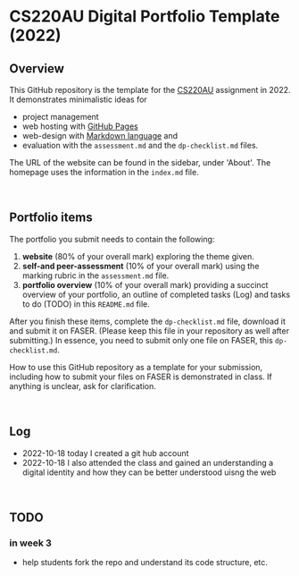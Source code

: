 # CS220AU Digital Portfolio Template (2022)
## Overview
This GitHub repository is the template for the [CS220AU](https://github.com/khofstadter/CS220AU) assignment in 2022. It demonstrates minimalistic ideas for 

- project management
- web hosting with [GitHub Pages](https://pages.github.com/) 
- web-design with [Markdown language](https://guides.github.com/features/mastering-markdown/) and
- evaluation with the `assessment.md` and the `dp-checklist.md` files. 

The URL of the website can be found in the sidebar, under 'About'. The homepage uses the information in the `index.md` file.

<br>

## Portfolio items
The portfolio you submit needs to contain the following:

1. **website** (80% of your overall mark) exploring the theme given.
2. **self-and peer-assessment** (10% of your overall mark) using the marking rubric in the `assessment.md` file.
3. **portfolio overview** (10% of your overall mark) providing a succinct overview of your portfolio, an outline of completed tasks (Log) and tasks to do (TODO) in this `README.md` file.

After you finish these items, complete the `dp-checklist.md` file, download it and submit it on FASER. (Please keep this file in your repository as well after submitting.) In essence, you need to submit only one file on FASER, this `dp-checklist.md`. 

How to use this GitHub repository as a template for your submission, including how to submit your files on FASER is demonstrated in class. If anything is unclear, ask for clarification. 

<br>

## Log

- 2022-10-18 today I created a git hub account 
- 2022-10-18 I also attended the class and gained an understanding a digital identity and how they can be better understood uisng the web 

<br>

## TODO
### in week 3
- help students fork the repo and understand its code structure, etc. 

